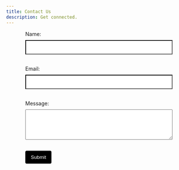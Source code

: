 ```yaml
---
title: Contact Us
description: Get connected.
---
```


<form action="submit_form.php" method="post" style="max-width: 400px; margin: 0 auto; text-align: left;">
        <label style="display: block; margin-bottom: 8px;">Name:</label>
        <input type="text" id="name" name="name" style="width: 100%; padding: 10px; margin-bottom: 16px; box-sizing: border-box; border-color: #000000;" required>

  <label style="display: block; margin-bottom: 8px;">Email:</label>
        <input type="email" id="email" name="email" style="width: 100%; padding: 10px; margin-bottom: 16px; box-sizing: border-box; border-color: #000000;" required>

  <label style="display: block; margin-bottom: 8px;">Message:</label>
        <textarea id="message" name="message" rows="4" style="width: 100%; padding: 10px; margin-bottom: 16px; box-sizing: border-box;" required></textarea>

  <button type="submit" style="background-color: black; color: white; padding: 10px 15px; border: 8px white; border-radius: 4px; cursor: pointer;">Submit</button>
    </form>
